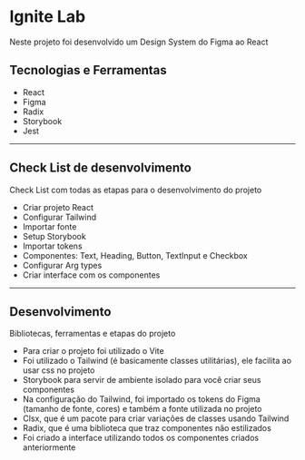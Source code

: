 <h1>Ignite Lab</h1>
<p>Neste projeto foi desenvolvido um Design System do Figma ao React</p>

<h2>Tecnologias e Ferramentas</h2>

<ul>
  <li>React</li>
  <li>Figma</li>
  <li>Radix</li>
  <li>Storybook</li>
  <li>Jest</li>
</ul>
<hr>

<h2>Check List de desenvolvimento</h2>
<p>Check List com todas as etapas para o desenvolvimento do projeto</p>

<ul>
  <li>Criar projeto React</li>
  <li>Configurar Tailwind</li>
  <li>Importar fonte</li>
  <li>Setup Storybook</li>
  <li>Importar tokens</li>
  <li>Componentes: Text, Heading, Button, TextInput e Checkbox</li>
  <li>Configurar Arg types</li>
  <li>Criar interface com os componentes</li>
</ul>
<hr>

<h2>Desenvolvimento</h2>
<p>Bibliotecas, ferramentas e etapas do projeto</p>

<ul>
  <li>Para criar o projeto foi utilizado o Vite</li>
  <li>Foi utilizado o Tailwind (é basicamente classes utilitárias), ele facilita ao usar css no projeto</li>
  <li>Storybook para servir de ambiente isolado para você criar seus componentes</li>
  <li>Na configuração do Tailwind, foi importado os tokens do Figma (tamanho de fonte, cores) e também a fonte utilizada no projeto</li>
  <li>Clsx, que é um pacote para criar variações de classes usando Tailwind</li>
  <li>Radix, que é uma biblioteca que traz componentes não estilizados</li>
  <li>Foi criado a interface utilizando todos os componentes criados anteriormente</li>
</ul>
